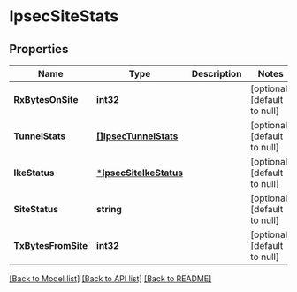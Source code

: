# IpsecSiteStats

## Properties
Name | Type | Description | Notes
------------ | ------------- | ------------- | -------------
**RxBytesOnSite** | **int32** |  | [optional] [default to null]
**TunnelStats** | [**[]IpsecTunnelStats**](IpsecTunnelStats.md) |  | [optional] [default to null]
**IkeStatus** | [***IpsecSiteIkeStatus**](IpsecSiteIKEStatus.md) |  | [optional] [default to null]
**SiteStatus** | **string** |  | [optional] [default to null]
**TxBytesFromSite** | **int32** |  | [optional] [default to null]

[[Back to Model list]](../README.md#documentation-for-models) [[Back to API list]](../README.md#documentation-for-api-endpoints) [[Back to README]](../README.md)

